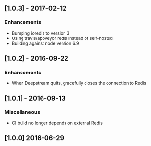 ## [1.0.3] - 2017-02-12

### Enhancements
- Bumping ioredis to version 3
- Using travis/appveyor redis instead of self-hosted
- Building against node version 6.9

## [1.0.2] - 2016-09-22

### Enhancements
- When Deepstream quits, gracefully closes the connection to Redis

## [1.0.1] - 2016-09-13

### Miscellaneous
- CI build no longer depends on external Redis

## [1.0.0] 2016-06-29
